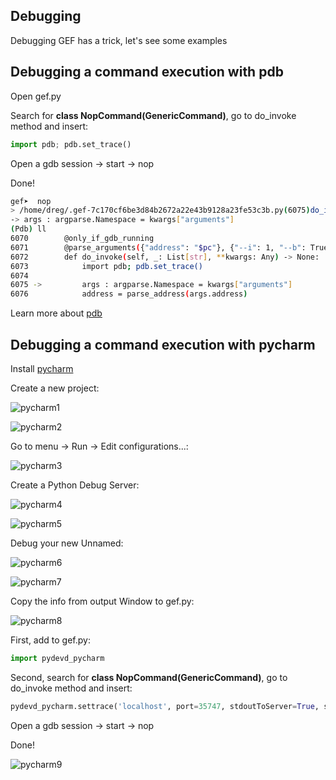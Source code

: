 ## Debugging

Debugging GEF has a trick, let's see some examples

## Debugging a command execution with pdb

Open gef.py

Search for **class NopCommand(GenericCommand)**, go to do_invoke method and insert:

```python
import pdb; pdb.set_trace()
```

Open a gdb session -> start -> nop

Done!

```bash
gef➤  nop
> /home/dreg/.gef-7c170cf6be3d84b2672a22e43b9128a23fe53c3b.py(6075)do_invoke()
-> args : argparse.Namespace = kwargs["arguments"]
(Pdb) ll
6070 	    @only_if_gdb_running
6071 	    @parse_arguments({"address": "$pc"}, {"--i": 1, "--b": True, "--f": True, "--n": True})
6072 	    def do_invoke(self, _: List[str], **kwargs: Any) -> None:
6073 	        import pdb; pdb.set_trace()
6074
6075 ->	        args : argparse.Namespace = kwargs["arguments"]
6076 	        address = parse_address(args.address)
```

Learn more about [pdb](https://docs.python.org/3/library/pdb.html)

## Debugging a command execution with pycharm

Install [pycharm](https://www.jetbrains.com/help/pycharm/installation-guide.html)

Create a new project:

![pycharm1](https://github.com/hugsy/gef/assets/9882181/600a9522-208a-4f2e-89b2-707136ba020a)

![pycharm2](https://github.com/hugsy/gef/assets/9882181/4cf51b17-6aa0-463f-b538-200dd9e9b5e6)

Go to menu -> Run -> Edit configurations...:

![pycharm3](https://github.com/hugsy/gef/assets/9882181/6fdacda8-c4cc-44e0-8fc1-3b18cf118fbe)

Create a Python Debug Server:

![pycharm4](https://github.com/hugsy/gef/assets/9882181/09f99b28-5716-48be-8a0c-8ed69920c4a0)

![pycharm5](https://github.com/hugsy/gef/assets/9882181/814fe019-c390-4ca3-8605-e3842be04df1)

Debug your new Unnamed:

![pycharm6](https://github.com/hugsy/gef/assets/9882181/f0f1eee9-fcaa-4919-8985-8d7d09907ebd)

![pycharm7](https://github.com/hugsy/gef/assets/9882181/039e8749-b949-49e8-917f-b592f9cf6dac)

Copy the info from output Window to gef.py:

![pycharm8](https://github.com/hugsy/gef/assets/9882181/be24ee23-3101-4b71-b62f-70883c9135ad)

First, add to gef.py:

```python
import pydevd_pycharm
```

Second, search for **class NopCommand(GenericCommand)**, go to do_invoke method and insert:

```python
pydevd_pycharm.settrace('localhost', port=35747, stdoutToServer=True, stderrToServer=True)
```

Open a gdb session -> start -> nop

Done!

![pycharm9](https://github.com/hugsy/gef/assets/9882181/b22ec431-57e7-442a-835e-5817bdac7687)

